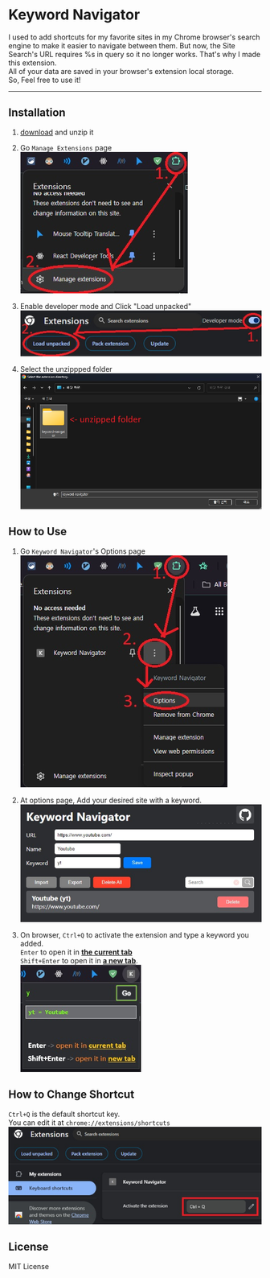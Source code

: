 # Keyword Navigator

I used to add shortcuts for my favorite sites in my Chrome browser's search engine to make it easier to navigate between them.
But now, the Site Search's URL requires %s in query so it no longer works. That's why I made this extension.<br/>
All of your data are saved in your browser's extension local storage.<br/>
So, Feel free to use it!

---

## Installation

1.  [download](https://github.com/sec0ndw1nd/keyword-navigator/releases/latest) and unzip it

2.  Go `Manage Extensions` page<br/>
    ![screenshot](https://github.com/sec0ndw1nd/keyword-navigator/blob/main/screenshots/install1.jpg)

3.  Enable developer mode and Click "Load unpacked"<br/>
    ![screenshot](https://github.com/sec0ndw1nd/keyword-navigator/blob/main/screenshots/install2.jpg)

4.  Select the unzippped folder<br/>
    ![screenshot](https://github.com/sec0ndw1nd/keyword-navigator/blob/main/screenshots/install3.jpg)

## How to Use

1.  Go `Keyword Navigator`'s Options page<br/>
    ![screenshot](https://github.com/sec0ndw1nd/keyword-navigator/blob/main/screenshots/howtouse1.jpg)

2.  At options page, Add your desired site with a keyword.<br/>
    ![screenshot](https://github.com/sec0ndw1nd/keyword-navigator/blob/main/screenshots/howtouse2.jpg)

3.  On browser, `Ctrl+Q` to activate the extension and type a keyword you added.<br/>
    `Enter` to open it in <ins>**the current tab**</ins><br/>
    `Shift+Enter` to open it in <ins>**a new tab**</ins>.<br/>
    ![screenshot](https://github.com/sec0ndw1nd/keyword-navigator/blob/main/screenshots/howtouse3.jpg)

## How to Change Shortcut

`Ctrl+Q` is the default shortcut key.<br/>
You can edit it at `chrome://extensions/shortcuts`<br/>
![screenshot](https://github.com/sec0ndw1nd/keyword-navigator/blob/main/screenshots/howtochange.jpg)

## License

MIT License

